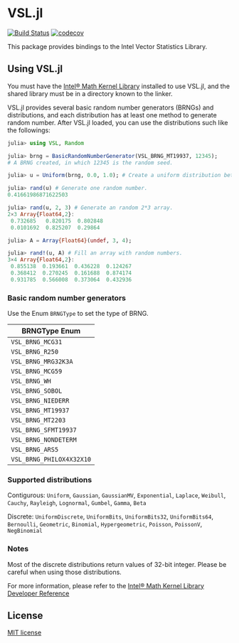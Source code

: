 # VSL.jl
[![Build Status](https://travis-ci.org/JuliaRandom/VSL.jl.svg?branch=master)](https://travis-ci.org/sunoru/VSL.jl)
[![codecov](https://codecov.io/gh/JuliaRandom/VSL.jl/branch/master/graph/badge.svg)](https://codecov.io/gh/sunoru/VSL.jl)

This package provides bindings to the Intel Vector Statistics Library.

## Using VSL.jl

You must have the [Intel® Math Kernel Library](http://software.intel.com/en-us/intel-mkl) installed to use VSL.jl, and
the shared library must be in a directory known to the linker.

VSL.jl provides several basic random number generators (BRNGs) and distributions, and each distribution has at least
one method to generate random number. After VSL.jl loaded, you can use the distributions such like the followings:

```julia
julia> using VSL, Random

julia> brng = BasicRandomNumberGenerator(VSL_BRNG_MT19937, 12345);
# A BRNG created, in which 12345 is the random seed.

julia> u = Uniform(brng, 0.0, 1.0); # Create a uniform distribution between 0.0 and 1.0.

julia> rand(u) # Generate one random number.
0.41661986871622503

julia> rand(u, 2, 3) # Generate an random 2*3 array.
2×3 Array{Float64,2}:
 0.732685   0.820175  0.802848
 0.0101692  0.825207  0.29864 

julia> A = Array{Float64}(undef, 3, 4);

julia> rand!(u, A) # Fill an array with random numbers.
3×4 Array{Float64,2}:
 0.855138  0.193661  0.436228  0.124267
 0.368412  0.270245  0.161688  0.874174
 0.931785  0.566008  0.373064  0.432936
```

### Basic random number generators

Use the Enum `BRNGType` to set the type of BRNG.

| BRNGType Enum |
| ------------------------ |
| `VSL_BRNG_MCG31` |
| `VSL_BRNG_R250` |
| `VSL_BRNG_MRG32K3A` |
| `VSL_BRNG_MCG59` |
| `VSL_BRNG_WH` |
| `VSL_BRNG_SOBOL` |
| `VSL_BRNG_NIEDERR` |
| `VSL_BRNG_MT19937` |
| `VSL_BRNG_MT2203` |
| `VSL_BRNG_SFMT19937` |
| `VSL_BRNG_NONDETERM` |
| `VSL_BRNG_ARS5` |
| `VSL_BRNG_PHILOX4X32X10` |

### Supported distributions

Contigurous: `Uniform`, `Gaussian`, `GaussianMV`, `Exponential`, `Laplace`,
    `Weibull`, `Cauchy`, `Rayleigh`, `Lognormal`, `Gumbel`, `Gamma`, `Beta`

Discrete: `UniformDiscrete`, `UniformBits`, `UniformBits32`, `UniformBits64`, `Bernoulli`,
    `Geometric`, `Binomial`, `Hypergeometric`, `Poisson`, `PoissonV`, `NegBinomial`

### Notes

Most of the discrete distributions return values of 32-bit integer. Please be careful when using those distributions.

For more information, please refer to the 
[Intel® Math Kernel Library Developer Reference](https://software.intel.com/en-us/articles/mkl-reference-manual)

## License

[MIT license](https://JuliaRandom.mit-license.org)
